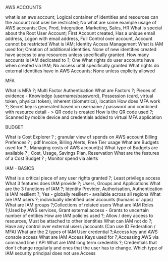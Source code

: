 AWS ACCOUNTS

what is an aws account; Logical container of identities and resources
can the account root user be restricted; No
what are some example usage of AWS accounts; Dev, Prod, Integration, Marketing, Sales, HR
What is special about the Root User Account; First Account created, Has a unique email address, Logon with email address, Full Control over account, Account cannot be restricted
What is IAM; Identity Access Management 
What is IAM used for; Creation of additional identities. None of new identities created have access to any resources unless specifically granted. 
How many accounts is IAM dedicated to ?; One
What rights do user accounts have when created via IAM; No access until specifically granted
What rights do external identities have in AWS Accounts; None unless explicity allowed

MFA 

What is MFA ?; Multi Factor Authentication
What are Factors ?; Pieces of evidence - Knowledge (username/password), Possession (card, virtual token, physical token), inherent (biometrics), location
How does MFA work ?; Secret key is generated based on username / password and combined with resource detail - > QR code is created
How is the QR code used ?; Scanned by mobile device and credentials added to virtual MFA application

BUDGET

What is Cost Explorer ? ; granular view of spends on AWS account 
Billing Prefences ? ; pdf Invoice, Billing Alerts, Free Tier usage
What are Budgets used for ? ;  Managing costs of AWS account(s)
What type of Budgets are available ? ; Cost, Usage, Savings Plan, Reservation
What are the features of a Cost Budget ? ; Monitor spend via alerts

IAM - BASICS

What is a critical piece of any user rights granted ?; Least privilege access
What 3 features does IAM provide ?; Users, Groups and Applications
What are the 3 functions of IAM ?; Identity Provider, Authorisation, Authentication
Is IAM resilient ?; Yes - globally resilient - available across all regions
What are IAM users ?; individually identified user accounts (humans or apps)
What are IAM groups ?;Collections of related users
What are IAM Roles ?;Used by AWS services, Grant external access - Grants to uncertain number of entities
How are IAM policies used ?; Allow / deny access to resources, Must be attached to other identities
What can IAM not do ?; Have any control over external users /accounts (Can use ID Federation / MFA)
What are the 2 types of IAM User credential ?;Access key and AWS console access
What are IAM Access Keys used for ?;Accessing AWS via command line / API
What are IAM long term credentils ?; Credentials that don't change regularly and ones that the user has to change.
Which type of IAM security principal does not use Access 





